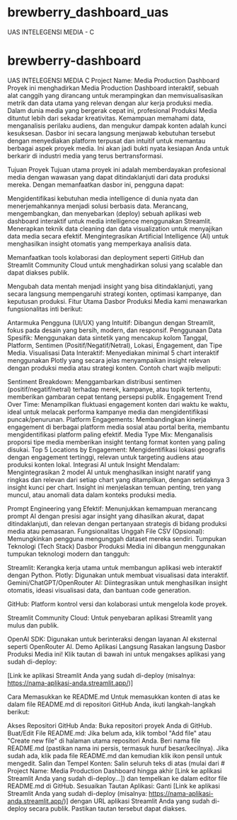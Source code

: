 # brewberry_dashboard_uas
UAS INTELEGENSI MEDIA - C
# brewberry-dashboard
UAS INTELEGENSI MEDIA C
Project Name: Media Production Dashboard
Proyek ini menghadirkan Media Production Dashboard interaktif, sebuah alat canggih yang dirancang untuk merampingkan dan memvisualisasikan metrik dan data utama yang relevan dengan alur kerja produksi media.  Dalam dunia media yang bergerak cepat ini, profesional Produksi Media dituntut lebih dari sekadar kreativitas.  Kemampuan memahami data, menganalisis perilaku audiens, dan mengukur dampak konten adalah kunci kesuksesan.  Dasbor ini secara langsung menjawab kebutuhan tersebut dengan menyediakan platform terpusat dan intuitif untuk memantau berbagai aspek proyek media. Ini akan jadi bukti nyata kesiapan Anda untuk berkarir di industri media yang terus bertransformasi. 




Tujuan Proyek
Tujuan utama proyek ini adalah memberdayakan profesional media dengan wawasan yang dapat ditindaklanjuti dari data produksi mereka. Dengan memanfaatkan dasbor ini, pengguna dapat:

Mengidentifikasi kebutuhan media intelligence di dunia nyata dan menerjemahkannya menjadi solusi berbasis data. 
Merancang, mengembangkan, dan menyebarkan (deploy) sebuah aplikasi web dashboard interaktif untuk media intelligence menggunakan Streamlit. 
Menerapkan teknik data cleaning dan data visualization untuk menyajikan data media secara efektif. 
Mengintegrasikan Artificial Intelligence (AI) untuk menghasilkan insight otomatis yang memperkaya analisis data. 




Memanfaatkan tools kolaborasi dan deployment seperti GitHub dan Streamlit Community Cloud untuk menghadirkan solusi yang scalable dan dapat diakses publik. 

Mengubah data mentah menjadi insight yang bisa ditindaklanjuti, yang secara langsung mempengaruhi strategi konten, optimasi kampanye, dan keputusan produksi. 
Fitur Utama
Dasbor Produksi Media kami menawarkan fungsionalitas inti berikut:

Antarmuka Pengguna (UI/UX) yang Intuitif: Dibangun dengan Streamlit, fokus pada desain yang bersih, modern, dan responsif. 
Penggunaan Data Spesifik: Menggunakan data sintetik yang mencakup kolom Tanggal, Platform, Sentimen (Positif/Negatif/Netral), Lokasi, Engagement, dan Tipe Media. 
Visualisasi Data Interaktif: Menyediakan minimal 5 chart interaktif menggunakan Plotly yang secara jelas menyampaikan insight relevan dengan produksi media atau strategi konten.  Contoh chart wajib meliputi: 

Sentiment Breakdown: Menggambarkan distribusi sentimen (positif/negatif/netral) terhadap merek, kampanye, atau topik tertentu, memberikan gambaran cepat tentang persepsi publik. 
Engagement Trend Over Time: Menampilkan fluktuasi engagement konten dari waktu ke waktu, ideal untuk melacak performa kampanye media dan mengidentifikasi puncak/penurunan. 
Platform Engagements: Membandingkan kinerja engagement di berbagai platform media sosial atau portal berita, membantu mengidentifikasi platform paling efektif. 
Media Type Mix: Menganalisis proporsi tipe media memberikan insight tentang format konten yang paling disukai. 
Top 5 Locations by Engagement: Mengidentifikasi lokasi geografis dengan engagement tertinggi, relevan untuk targeting audiens atau produksi konten lokal. 
Integrasi AI untuk Insight Mendalam: Mengintegrasikan 2 model AI untuk menghasilkan insight naratif yang ringkas dan relevan dari setiap chart yang ditampilkan, dengan setidaknya 3 insight kunci per chart.  Insight ini menjelaskan temuan penting, tren yang muncul, atau anomali data dalam konteks produksi media. 

Prompt Engineering yang Efektif: Menunjukkan kemampuan merancang prompt AI dengan presisi agar insight yang dihasilkan akurat, dapat ditindaklanjuti, dan relevan dengan pertanyaan strategis di bidang produksi media atau pemasaran. 
Fungsionalitas Unggah File CSV (Opsional): Memungkinkan pengguna mengunggah dataset mereka sendiri. 
Tumpukan Teknologi (Tech Stack)
Dasbor Produksi Media ini dibangun menggunakan tumpukan teknologi modern dan tangguh: 

Streamlit: Kerangka kerja utama untuk membangun aplikasi web interaktif dengan Python. 
Plotly: Digunakan untuk membuat visualisasi data interaktif. 
Gemini/ChatGPT/OpenRouter AI: Diintegrasikan untuk menghasilkan insight otomatis, ideasi visualisasi data, dan bantuan code generation. 




GitHub: Platform kontrol versi dan kolaborasi untuk mengelola kode proyek. 

Streamlit Community Cloud: Untuk penyebaran aplikasi Streamlit yang mulus dan publik. 

OpenAI SDK: Digunakan untuk berinteraksi dengan layanan AI eksternal seperti OpenRouter AI. 
Demo Aplikasi Langsung
Rasakan langsung Dasbor Produksi Media ini! Klik tautan di bawah ini untuk mengakses aplikasi yang sudah di-deploy: 

[Link ke aplikasi Streamlit Anda yang sudah di-deploy (misalnya: https://nama-aplikasi-anda.streamlit.app/)]

Cara Memasukkan ke README.md
Untuk memasukkan konten di atas ke dalam file README.md di repositori GitHub Anda, ikuti langkah-langkah berikut:

Akses Repositori GitHub Anda: Buka repositori proyek Anda di GitHub.
Buat/Edit File README.md:
Jika belum ada, klik tombol "Add file" atau "Create new file" di halaman utama repositori Anda. Beri nama file README.md (pastikan nama ini persis, termasuk huruf besar/kecilnya).
Jika sudah ada, klik pada file README.md dan kemudian klik ikon pensil untuk mengedit.
Salin dan Tempel Konten: Salin seluruh teks di atas (mulai dari # Project Name: Media Production Dashboard hingga akhir [Link ke aplikasi Streamlit Anda yang sudah di-deploy...]) dan tempelkan ke dalam editor file README.md di GitHub.
Sesuaikan Tautan Aplikasi: Ganti [Link ke aplikasi Streamlit Anda yang sudah di-deploy (misalnya: https://nama-aplikasi-anda.streamlit.app/)] dengan URL aplikasi Streamlit Anda yang sudah di-deploy secara publik. Pastikan tautan tersebut dapat diakses.
